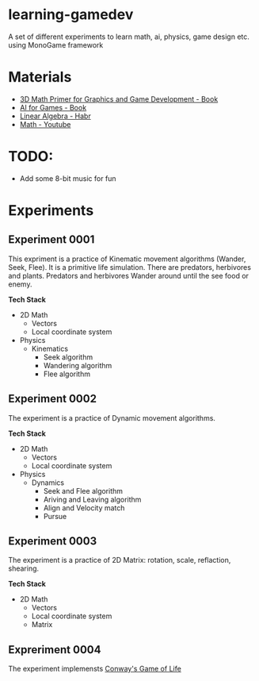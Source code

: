 # learning-gamedev
A set of different experiments to learn math, ai, physics, game design etc. using MonoGame framework

# Materials
- [3D Math Primer for Graphics and Game Development - Book](https://www.amazon.com/Math-Primer-Graphics-Game-Development/dp/1568817231/ref=sr_1_1?keywords=game+dev+math&qid=1580559422&sr=8-1)
- [AI for Games - Book](https://www.amazon.com/AI-Games-Third-Ian-Millington/dp/1138483974/ref=sr_1_1?keywords=game+ai&qid=1580559494&sr=8-1)
- [Linear Algebra - Habr](https://habr.com/ru/post/131931/)
- [Math - Youtube](https://www.youtube.com/channel/UCEhBM2x5MG9-e_JSOzU068w)

# TODO:
- Add some 8-bit music for fun

# Experiments 
## Experiment 0001

This expriment is a practice of Kinematic movement algorithms (Wander, Seek, Flee). It is a primitive life simulation. There are predators, herbivores and plants. Predators and herbivores Wander around until the see food or enemy. 

**Tech Stack**
- 2D Math
  - Vectors
  - Local coordinate system
- Physics
  - Kinematics
    - Seek algorithm
    - Wandering algorithm
	- Flee algorithm
	
## Experiment 0002

The experiment is a practice of Dynamic movement algorithms.

**Tech Stack**
- 2D Math
  - Vectors
  - Local coordinate system
- Physics
  - Dynamics
    - Seek and Flee algorithm
    - Ariving and Leaving algorithm
	- Align and Velocity match
	- Pursue
	
## Experiment 0003

The experiment is a practice of 2D Matrix: rotation, scale, reflaction, shearing.

**Tech Stack**
- 2D Math
  - Vectors
  - Local coordinate system
  - Matrix

## Expreriment 0004

The experiment implemensts [Conway's Game of Life](https://en.wikipedia.org/wiki/Conway%27s_Game_of_Life)